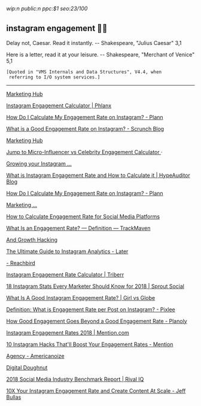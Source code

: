 ###### wip:n public:n ppc:$1 seo:23/100

## instagram engagement :man_astronaut:

Delay not, Caesar.  Read it instantly.
		-- Shakespeare, "Julius Caesar" 3,1

Here is a letter, read it at your leisure.
		-- Shakespeare, "Merchant of Venice" 5,1

	[Quoted in "VMS Internals and Data Structures", V4.4, when
	 referring to I/O system services.]


----------


[Marketing Hub ](https://influencermarketinghub.com/instagram-money-calculator/)

[Instagram Engagement Calculator | Phlanx ](http://phlanx.com/engagement-calculator)

[How Do I Calculate My Engagement Rate on Instagram? - Plann ](http://www.plannthat.com/calculate-engagement-rate-on-instagram/)

[What is a Good Engagement Rate on Instagram? - Scrunch Blog ](http://blog.scrunch.com/what-is-a-good-engagement-rate-on-instagram)

[Marketing Hub ](http://influencermarketinghub.com/instagram-money-calculator/)

[Jump to Micro-Influencer vs Celebrity Engagement Calculator ](https://influencermarketinghub.com/instagram-money-calculator/#toc-2) ·

[Growing your Instagram ... ](https://influencermarketinghub.com/instagram-money-calculator/#toc-3)

[What is Instagram Engagement Rate and How to Calculate it | HypeAuditor Blog ](http://hypeauditor.com/blog/what-is-instagram-engagement-rate-and-how-to-calculate-it/)

[      How Do I Calculate My Engagement Rate on Instagram? - Plann ](https://www.plannthat.com/calculate-engagement-rate-on-instagram/)

[      Marketing ... ](https://www.reachbird.io/what-is-a-good-engagement-rate-on-instagram/)

[      How to Calculate Engagement Rate for Social Media Platforms ](https://www.linkedin.com/pulse/how-calculate-engagement-rate-social-media-platforms-prateek-vora)

[      What Is an Engagement Rate? — Definition — TrackMaven ](https://trackmaven.com/marketing-dictionary/engagement-rate/)

[And Growth Hacking ](http://blog.markgrowth.com/you-measure-instagram-engagement-rate-wrong-and-here-is-why-4819cae73d0d)

[The Ultimate Guide to Instagram Analytics - Later ](http://later.com/blog/instagram-analytics/amp/)

[- Reachbird ](http://www.reachbird.io/what-is-a-good-engagement-rate-on-instagram/)

[Instagram Engagement Rate Calculator | Triberr ](http://triberr.com/instagram-engagement-calculator)

[18 Instagram Stats Every Marketer Should Know for 2018 | Sprout Social ](http://sproutsocial.com/insights/instagram-stats/amp/)

[What Is A Good Instagram Engagement Rate? | Girl vs Globe ](http://girlvsglobe.com/instagram-engagement-rate/)

[Definition: What is Engagement Rate per Post on Instagram? - Pixlee ](http://www.pixlee.com/definitions/definition-engagement-rate-post-on-instagram)

[How Good Engagement Goes Beyond a Good Engagement Rate - Planoly ](http://www.planoly.com/blog/portfolio/how-good-engagement-goes-beyond-a-good-engagement-rate-planoly/)

[Instagram Engagement Rates 2018 | Mention.com ](http://mention.com/en/reports/instagram/engagement/)

[10 Instagram Hacks That'll Boost Your Engagement Rates - Mention ](http://mention.com/blog/instagram-tricks-engagement-rates/amp/)

[Agency - Americanoize ](http://americanoize.com/our-resources/good-engagement-rate-instagram/)

[Digital Doughnut ](http://www.digitaldoughnut.com/articles/2018/march/instagram-analysis-our-expectations-of-engagement)

[2018 Social Media Industry Benchmark Report | Rival IQ ](http://www.rivaliq.com/blog/2018-social-media-industry-benchmark-report/)

[10X Your Instagram Engagement Rate and Create Content At Scale - Jeff Bullas ](http://www.jeffbullas.com/instagram-engagement-rate/)

